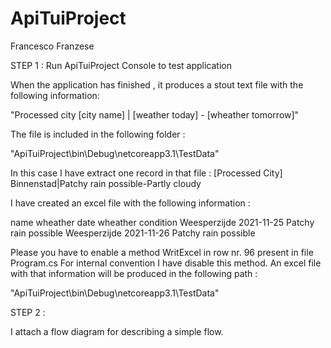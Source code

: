 # ApiTuiProject

Francesco Franzese

STEP 1 : 
Run ApiTuiProject Console to test application

When the application has finished , it produces a stout text file with the following information: 

"Processed city [city name] | [weather today] - [wheather tomorrow]"

The file is included in the following folder : 

"ApiTuiProject\bin\Debug\netcoreapp3.1\TestData"

In this case I have extract one record in that file :
[Processed City] Binnenstad|Patchy rain possible-Partly cloudy


I have created an excel file with the following information :

name	wheather date	wheather condition
Weesperzijde	2021-11-25	Patchy rain possible
Weesperzijde	2021-11-26	Patchy rain possible



Please you have to enable a method WritExcel in row nr. 96 present in file Program.cs
For internal convention I have disable this method.
An excel file with that information will be produced in the following path :

"ApiTuiProject\bin\Debug\netcoreapp3.1\TestData"

STEP 2 : 

I attach a flow diagram for describing a simple flow.


